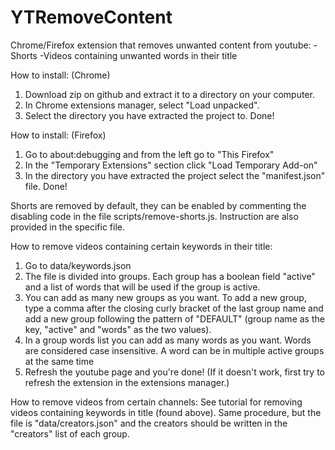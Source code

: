 # YTRemoveContent
Chrome/Firefox extension that removes unwanted content from youtube:
-Shorts
-Videos containing unwanted words in their title

How to install: (Chrome)
1. Download zip on github and extract it to a directory on your computer.
2. In Chrome extensions manager, select "Load unpacked".
3. Select the directory you have extracted the project to. Done!

How to install: (Firefox)
1. Go to about:debugging and from the left go to "This Firefox"
2. In the "Temporary Extensions" section click "Load Temporary Add-on"
3. In the directory you have extracted the project select the "manifest.json" file. Done!

Shorts are removed by default, they can be enabled by commenting the disabling code in the file scripts/remove-shorts.js. Instruction are also provided in the specific file.

How to remove videos containing certain keywords in their title:
1. Go to data/keywords.json
2. The file is divided into groups. Each group has a boolean field "active" and a list of words that will be used if the group is active.
3. You can add as many new groups as you want. To add a new group, type a comma after the closing curly bracket of the last group name and
   add a new group following the pattern of "DEFAULT" (group name as the key, "active" and "words" as the two values).
4. In a group words list you can add as many words as you want. Words are considered case insensitive. A word can be in multiple active
   groups at the same time
5. Refresh the youtube page and you're done! 
(If it doesn't work, first try to refresh the extension in the extensions manager.)

How to remove videos from certain channels:
See tutorial for removing videos containing keywords in title (found above). Same procedure, but the file is "data/creators.json" and the creators should be written in the "creators" list of each group.
